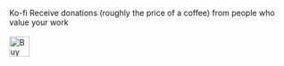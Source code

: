 Ko-fi
Receive donations (roughly the price of a coffee) from people who value your work <br><br>
<a href='https://ko-fi.com/A1032Q87' target='_blank'><img height='36' style='border:0px;height:36px;' src='https://az743702.vo.msecnd.net/cdn/kofi3.png?v=1' border='0' alt='Buy Me a Coffee at ko-fi.com' /></a>
